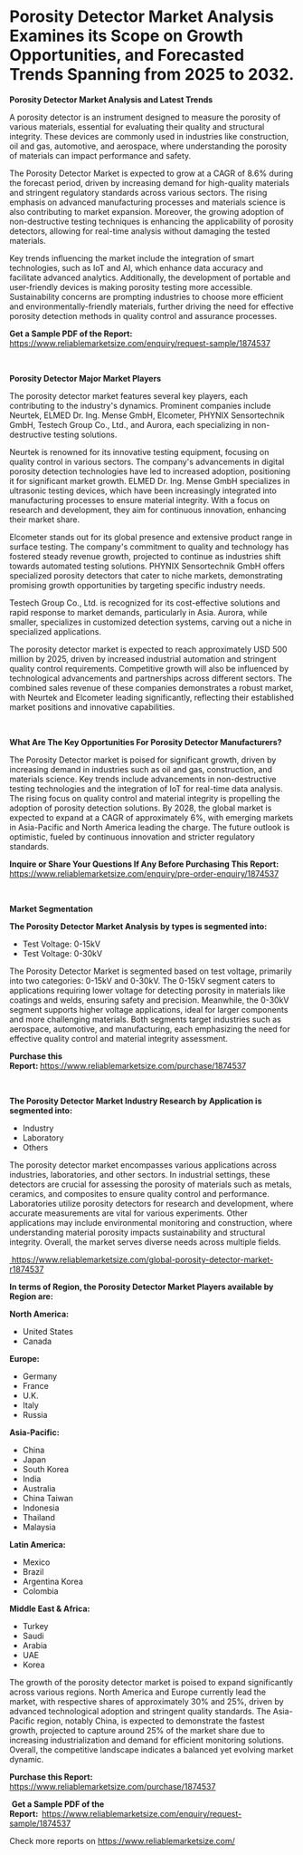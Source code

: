 <p><h1>Porosity Detector Market Analysis Examines its Scope on Growth Opportunities, and Forecasted Trends Spanning from 2025 to 2032.</h1></p><p><strong>Porosity Detector Market Analysis and Latest Trends</strong></p>
<p><p>A porosity detector is an instrument designed to measure the porosity of various materials, essential for evaluating their quality and structural integrity. These devices are commonly used in industries like construction, oil and gas, automotive, and aerospace, where understanding the porosity of materials can impact performance and safety.</p><p>The Porosity Detector Market is expected to grow at a CAGR of 8.6% during the forecast period, driven by increasing demand for high-quality materials and stringent regulatory standards across various sectors. The rising emphasis on advanced manufacturing processes and materials science is also contributing to market expansion. Moreover, the growing adoption of non-destructive testing techniques is enhancing the applicability of porosity detectors, allowing for real-time analysis without damaging the tested materials.</p><p>Key trends influencing the market include the integration of smart technologies, such as IoT and AI, which enhance data accuracy and facilitate advanced analytics. Additionally, the development of portable and user-friendly devices is making porosity testing more accessible. Sustainability concerns are prompting industries to choose more efficient and environmentally-friendly materials, further driving the need for effective porosity detection methods in quality control and assurance processes.</p></p>
<p><strong>Get a Sample PDF of the Report:&nbsp;</strong> <a href="https://www.reliablemarketsize.com/enquiry/request-sample/1874537?utm_campaign=2563&utm_medium=2&utm_source=Github&utm_content=ia&utm_term=22022025&utm_id=porosity-detector">https://www.reliablemarketsize.com/enquiry/request-sample/1874537</a></p>
<p>&nbsp;</p>
<p><strong>Porosity Detector Major Market Players</strong></p>
<p><p>The porosity detector market features several key players, each contributing to the industry's dynamics. Prominent companies include Neurtek, ELMED Dr. Ing. Mense GmbH, Elcometer, PHYNIX Sensortechnik GmbH, Testech Group Co., Ltd., and Aurora, each specializing in non-destructive testing solutions.</p><p>Neurtek is renowned for its innovative testing equipment, focusing on quality control in various sectors. The company's advancements in digital porosity detection technologies have led to increased adoption, positioning it for significant market growth. ELMED Dr. Ing. Mense GmbH specializes in ultrasonic testing devices, which have been increasingly integrated into manufacturing processes to ensure material integrity. With a focus on research and development, they aim for continuous innovation, enhancing their market share.</p><p>Elcometer stands out for its global presence and extensive product range in surface testing. The company's commitment to quality and technology has fostered steady revenue growth, projected to continue as industries shift towards automated testing solutions. PHYNIX Sensortechnik GmbH offers specialized porosity detectors that cater to niche markets, demonstrating promising growth opportunities by targeting specific industry needs.</p><p>Testech Group Co., Ltd. is recognized for its cost-effective solutions and rapid response to market demands, particularly in Asia. Aurora, while smaller, specializes in customized detection systems, carving out a niche in specialized applications.</p><p>The porosity detector market is expected to reach approximately USD 500 million by 2025, driven by increased industrial automation and stringent quality control requirements. Competitive growth will also be influenced by technological advancements and partnerships across different sectors. The combined sales revenue of these companies demonstrates a robust market, with Neurtek and Elcometer leading significantly, reflecting their established market positions and innovative capabilities.</p></p>
<p>&nbsp;</p>
<p><strong>What Are The Key Opportunities For Porosity Detector Manufacturers?</strong></p>
<p><p>The Porosity Detector market is poised for significant growth, driven by increasing demand in industries such as oil and gas, construction, and materials science. Key trends include advancements in non-destructive testing technologies and the integration of IoT for real-time data analysis. The rising focus on quality control and material integrity is propelling the adoption of porosity detection solutions. By 2028, the global market is expected to expand at a CAGR of approximately 6%, with emerging markets in Asia-Pacific and North America leading the charge. The future outlook is optimistic, fueled by continuous innovation and stricter regulatory standards.</p></p>
<p><strong>Inquire or Share Your Questions If Any Before Purchasing This Report:</strong> <a href="https://www.reliablemarketsize.com/enquiry/pre-order-enquiry/1874537?utm_campaign=2563&utm_medium=2&utm_source=Github&utm_content=ia&utm_term=22022025&utm_id=porosity-detector">https://www.reliablemarketsize.com/enquiry/pre-order-enquiry/1874537</a></p>
<p>&nbsp;</p>
<p><strong>Market Segmentation</strong></p>
<p><strong>The Porosity Detector Market Analysis by types is segmented into:</strong></p>
<p><ul><li>Test Voltage: 0-15kV</li><li>Test Voltage: 0-30kV</li></ul></p>
<p><p>The Porosity Detector Market is segmented based on test voltage, primarily into two categories: 0-15kV and 0-30kV. The 0-15kV segment caters to applications requiring lower voltage for detecting porosity in materials like coatings and welds, ensuring safety and precision. Meanwhile, the 0-30kV segment supports higher voltage applications, ideal for larger components and more challenging materials. Both segments target industries such as aerospace, automotive, and manufacturing, each emphasizing the need for effective quality control and material integrity assessment.</p></p>
<p><strong>Purchase this Report:&nbsp;</strong><a href="https://www.reliablemarketsize.com/purchase/1874537?utm_campaign=2563&utm_medium=2&utm_source=Github&utm_content=ia&utm_term=22022025&utm_id=porosity-detector">https://www.reliablemarketsize.com/purchase/1874537</a></p>
<p>&nbsp;</p>
<p><strong>The Porosity Detector Market Industry Research by Application is segmented into:</strong></p>
<p><ul><li>Industry</li><li>Laboratory</li><li>Others</li></ul></p>
<p><p>The porosity detector market encompasses various applications across industries, laboratories, and other sectors. In industrial settings, these detectors are crucial for assessing the porosity of materials such as metals, ceramics, and composites to ensure quality control and performance. Laboratories utilize porosity detectors for research and development, where accurate measurements are vital for various experiments. Other applications may include environmental monitoring and construction, where understanding material porosity impacts sustainability and structural integrity. Overall, the market serves diverse needs across multiple fields.</p></p>
<p><a href="https://www.reliablemarketsize.com/global-porosity-detector-market-r1874537?utm_campaign=2563&utm_medium=2&utm_source=Github&utm_content=ia&utm_term=22022025&utm_id=porosity-detector">&nbsp;https://www.reliablemarketsize.com/global-porosity-detector-market-r1874537</a></p>
<p><strong>In terms of Region, the Porosity Detector Market Players available by Region are:</strong></p>
<p>
    <p> <strong> North America: </strong>
        <ul>
            <li>United States</li>
            <li>Canada</li>
        </ul>
        </p> 
    <p> <strong> Europe: </strong>
        <ul>
            <li>Germany</li>
            <li>France</li>
            <li>U.K.</li>
            <li>Italy</li>
            <li>Russia</li>
        </ul>
        </p> 
    <p> <strong> Asia-Pacific: </strong>
        <ul>
            <li>China</li>
            <li>Japan</li>
            <li>South Korea</li>
            <li>India</li>
            <li>Australia</li>
            <li>China Taiwan</li>
            <li>Indonesia</li>
            <li>Thailand</li>
            <li>Malaysia</li>
        </ul>
        </p> 
    <p> <strong> Latin America: </strong>
        <ul>
            <li>Mexico</li>
            <li>Brazil</li>
            <li>Argentina Korea</li>
            <li>Colombia</li>
        </ul>
        </p> 
    <p> <strong> Middle East & Africa: </strong>
        <ul>
            <li>Turkey</li>
            <li>Saudi</li>
            <li>Arabia</li>
            <li>UAE</li>
            <li>Korea</li>
        </ul>
    </p>
    </p>
<p><p>The growth of the porosity detector market is poised to expand significantly across various regions. North America and Europe currently lead the market, with respective shares of approximately 30% and 25%, driven by advanced technological adoption and stringent quality standards. The Asia-Pacific region, notably China, is expected to demonstrate the fastest growth, projected to capture around 25% of the market share due to increasing industrialization and demand for efficient monitoring solutions. Overall, the competitive landscape indicates a balanced yet evolving market dynamic.</p></p>
<p><strong>Purchase this Report: </strong><a href="https://www.reliablemarketsize.com/purchase/1874537?utm_campaign=2563&utm_medium=2&utm_source=Github&utm_content=ia&utm_term=22022025&utm_id=porosity-detector">https://www.reliablemarketsize.com/purchase/1874537</a></p>
<p>&nbsp;<strong>Get a Sample PDF of the Report:&nbsp;&nbsp;</strong><a href="https://www.reliablemarketsize.com/enquiry/request-sample/1874537?utm_campaign=2563&utm_medium=2&utm_source=Github&utm_content=ia&utm_term=22022025&utm_id=porosity-detector">https://www.reliablemarketsize.com/enquiry/request-sample/1874537</a></p>
<p><strong></strong></p>
<p>Check more reports on <a href="https://www.reliablemarketsize.com/?utm_campaign=2563&utm_medium=2&utm_source=Github&utm_content=ia&utm_term=22022025&utm_id=porosity-detector">https://www.reliablemarketsize.com/</a></p>